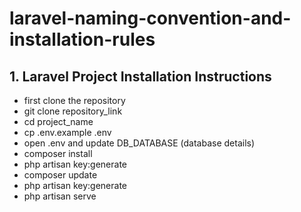 # laravel-naming-convention-and-installation-rules

## 1. Laravel Project Installation Instructions
- first clone the repository
- git clone repository_link
- cd project_name
- cp .env.example .env
- open .env and update DB_DATABASE (database details)
- composer install
- php artisan key:generate
- composer update
- php artisan key:generate
- php artisan serve